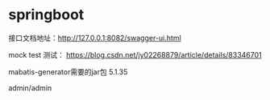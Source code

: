 # springboot


    
接口文档地址：http://127.0.0.1:8082/swagger-ui.html



mock test 测试： https://blog.csdn.net/jy02268879/article/details/83346701


mabatis-generator需要的jar包 5.1.35


admin/admin
